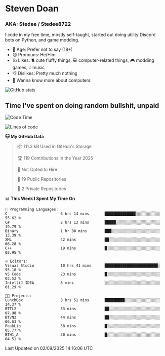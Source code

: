 # Steven Doan
### AKA: Stedee / Stedee8722
I code in my free time, mostly self-taught, started out doing utility Discord bots on Python, and game modding.

- 🤔 Age: Prefer not to say (18+)
- 😄 Pronouns: He/Him
- 👍 Likes: 🐈 cute fluffy things, 💻 computer-related things, 🎮 modding games, 🎶 music
- 👎 Dislikes: Pretty much nothing
- 🥹 Wanna know more about computers

![GitHub stats](https://github-readme-stats-iota-mocha-40.vercel.app/api?username=Stedee8722&show=prs_merged,prs_merged_percentage&show_icons=true&theme=transparent)

## Time I've spent on doing random bullshit, unpaid
<!--START_SECTION:Time I've spent on doing random bullshit, unpaid-->
![Code Time](http://img.shields.io/badge/Code%20Time-322%20hrs%202%20mins-blue)

![Lines of code](https://img.shields.io/badge/From%20Hello%20World%20I%27ve%20Written-87.2%20thousand%20lines%20of%20code-blue)

**🐱 My GitHub Data** 

> 📦 111.3 kB Used in GitHub's Storage 
 > 
> 🏆 119 Contributions in the Year 2025
 > 
> 🚫 Not Opted to Hire
 > 
> 📜 19 Public Repositories 
 > 
> 🔑 2 Private Repositories 
 > 
📊 **This Week I Spent My Time On** 

```text
💬 Programming Languages: 
C                        6 hrs 14 mins       ██████████████░░░░░░░░░░░   55.62 % 
C#                       2 hrs 13 mins       █████░░░░░░░░░░░░░░░░░░░░   19.79 % 
Binary                   1 hr 30 mins        ███░░░░░░░░░░░░░░░░░░░░░░   13.39 % 
XML                      42 mins             ██░░░░░░░░░░░░░░░░░░░░░░░   06.28 % 
C++                      19 mins             █░░░░░░░░░░░░░░░░░░░░░░░░   02.95 % 

🔥 Editors: 
Visual Studio            10 hrs 41 mins      ████████████████████████░   95.18 % 
VS Code                  23 mins             █░░░░░░░░░░░░░░░░░░░░░░░░   03.52 % 
IntelliJ IDEA            8 mins              ░░░░░░░░░░░░░░░░░░░░░░░░░   01.29 % 

🐱‍💻 Projects: 
LunchBox                 3 hrs 51 mins       █████████░░░░░░░░░░░░░░░░   34.37 % 
BTTL2                    53 mins             ██░░░░░░░░░░░░░░░░░░░░░░░   07.98 % 
BTVN2                    44 mins             ██░░░░░░░░░░░░░░░░░░░░░░░   06.63 % 
PeakLib                  38 mins             █░░░░░░░░░░░░░░░░░░░░░░░░   05.77 % 
BTH1_A                   30 mins             █░░░░░░░░░░░░░░░░░░░░░░░░   04.51 % 
```


 Last Updated on 02/09/2025 14:16:06 UTC
<!--END_SECTION:Time I've spent on doing random bullshit, unpaid-->
